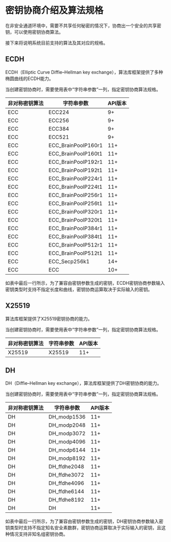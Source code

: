 # 密钥协商介绍及算法规格

在非安全通道环境中，需要不共享任何秘密的情况下，协商出一个安全的共享密钥，可以使用密钥协商算法。

接下来将说明系统目前支持的算法及其对应的规格。

## ECDH

ECDH（Elliptic Curve Diffie–Hellman key exchange），算法库框架提供了多种椭圆曲线的ECDH能力。

当创建密钥协商时，需要使用表中“字符串参数”一列，指定密钥协商算法规格。

| 非对称密钥算法 | 字符串参数 | API版本 | 
| -------- | -------- | -------- |
| ECC | ECC224 | 9+ | 
| ECC | ECC256 | 9+ | 
| ECC | ECC384 | 9+ | 
| ECC | ECC521 | 9+ | 
| ECC | ECC_BrainPoolP160r1 | 11+ | 
| ECC | ECC_BrainPoolP160t1 | 11+ | 
| ECC | ECC_BrainPoolP192r1 | 11+ | 
| ECC | ECC_BrainPoolP192t1 | 11+ | 
| ECC | ECC_BrainPoolP224r1 | 11+ | 
| ECC | ECC_BrainPoolP224t1 | 11+ | 
| ECC | ECC_BrainPoolP256r1 | 11+ | 
| ECC | ECC_BrainPoolP256t1 | 11+ | 
| ECC | ECC_BrainPoolP320r1 | 11+ | 
| ECC | ECC_BrainPoolP320t1 | 11+ | 
| ECC | ECC_BrainPoolP384r1 | 11+ | 
| ECC | ECC_BrainPoolP384t1 | 11+ | 
| ECC | ECC_BrainPoolP512r1 | 11+ | 
| ECC | ECC_BrainPoolP512t1 | 11+ | 
| ECC | ECC_Secp256k1 | 14+ | 
| ECC | ECC | 10+ | 

如表中最后一行所示，为了兼容由密钥参数生成的密钥，ECDH密钥协商参数输入密钥类型时支持不指定长度和曲线，密钥协商运算取决于实际输入的密钥。

## X25519

算法库框架提供了X25519密钥协商的能力。

当创建密钥协商时，需要使用表中“字符串参数”一列，指定密钥协商算法规格。

| 非对称密钥算法 | 字符串参数 | API版本 | 
| -------- | -------- | -------- |
| X25519 | X25519 | 11+ | 

## DH

DH（Diffie–Hellman key exchange），算法库框架提供了DH密钥协商的能力。

当创建密钥协商时，需要使用表中“字符串参数”一列，指定密钥协商算法规格。

| 非对称密钥算法 | 字符串参数 | API版本 | 
| -------- | -------- | -------- |
| DH | DH_modp1536 | 11+ | 
| DH | DH_modp2048 | 11+ | 
| DH | DH_modp3072 | 11+ | 
| DH | DH_modp4096 | 11+ | 
| DH | DH_modp6144 | 11+ | 
| DH | DH_modp8192 | 11+ | 
| DH | DH_ffdhe2048 | 11+ | 
| DH | DH_ffdhe3072 | 11+ | 
| DH | DH_ffdhe4096 | 11+ | 
| DH | DH_ffdhe6144 | 11+ | 
| DH | DH_ffdhe8192 | 11+ | 
| DH | DH | 11+ | 

如表中最后一行所示，为了兼容由密钥参数生成的密钥，DH密钥协商参数输入密钥类型时支持不指定知名安全素数群，密钥协商运算取决于实际输入的密钥，且这种情况支持非知名组密钥协商。
